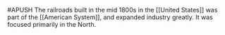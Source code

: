 #APUSH
The railroads built in the mid 1800s in the [[United States]] was part of the [[American System]], and expanded industry greatly. It was focused primarily in the North.